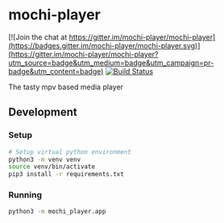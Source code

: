 # mochi-player

[![Join the chat at https://gitter.im/mochi-player/mochi-player](https://badges.gitter.im/mochi-player/mochi-player.svg)](https://gitter.im/mochi-player/mochi-player?utm_source=badge&utm_medium=badge&utm_campaign=pr-badge&utm_content=badge) [![Build Status](https://travis-ci.org/mochi-player/mochi-player.svg?branch=master)](https://travis-ci.org/mochi-player/mochi-player)

The tasty mpv based media player

## Development

### Setup
```bash
# Setup virtual python environment
python3 -m venv venv
source venv/bin/activate
pip3 install -r requirements.txt
```

### Running
```bash
python3 -m mochi_player.app
```
